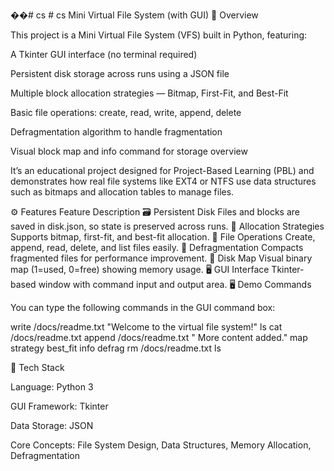 ��#   c s 
 
 #   c s 
 
 Mini Virtual File System (with GUI) 🧠 Overview

This project is a Mini Virtual File System (VFS) built in Python, featuring:

A Tkinter GUI interface (no terminal required)

Persistent disk storage across runs using a JSON file

Multiple block allocation strategies — Bitmap, First-Fit, and Best-Fit

Basic file operations: create, read, write, append, delete

Defragmentation algorithm to handle fragmentation

Visual block map and info command for storage overview

It’s an educational project designed for Project-Based Learning (PBL) and demonstrates how real file systems like EXT4 or NTFS use data structures such as bitmaps and allocation tables to manage files.

⚙️ Features Feature Description 🗃️ Persistent Disk Files and blocks are saved in disk.json, so state is preserved across runs. 💾 Allocation Strategies Supports bitmap, first-fit, and best-fit allocation. 📂 File Operations Create, append, read, delete, and list files easily. 🔄 Defragmentation Compacts fragmented files for performance improvement. 🧭 Disk Map Visual binary map (1=used, 0=free) showing memory usage. 🖥️ GUI Interface Tkinter-based window with command input and output area. 🖥️ Demo Commands

You can type the following commands in the GUI command box:

write /docs/readme.txt "Welcome to the virtual file system!" ls cat /docs/readme.txt append /docs/readme.txt " More content added." map strategy best_fit info defrag rm /docs/readme.txt ls

🧩 Tech Stack

Language: Python 3

GUI Framework: Tkinter

Data Storage: JSON

Core Concepts: File System Design, Data Structures, Memory Allocation, Defragmentation
